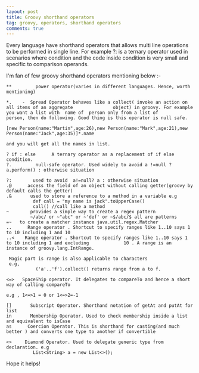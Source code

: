 ```yaml
---
layout: post
title: Groovy shorthand operators
tag: groovy, operators, shorthand operators
comments: true
---
```


Every language have shorthand operators that allows multi line operations to be performed in single line. For example ?: is a ternary operator used in scenarios where condition and  the code inside condition is very small and specific to comparison operands.

I'm fan of few groovy shorthand operators mentioning below :-

	**         power operator(varies in different languages. Hence, worth mentioning)

	*.    -  Spread Operator behaves like a collect( invoke an action on all items of an aggregate               object) in groovy. For example you want a list with  name of  person only from a list of            person, then do following. Good thing is this operator is null safe.

	[new Person(name:"Martin",age:26),new Person(name:"Mark",age:21),new Person(name:"Jack",age:35)]*.name

	and you will get all the names in list.

	? if : else      A ternary operator as a replacement of if else condition.
	?.         null-safe operator. Used widely to avoid a !=null ? a.perform() : otherwise situation

	?:        used to avoid  a!=null? a : otherwise situation
	.@      access the field of an object without calling getter(groovy by default calls the getter)
	.&       used to store a reference to a method in a variable e.g
			  def call = "my name is jack".toUpperCase()
			  call() //call like a method
	~        provides a simple way to create a regex pattern
			 ~/abc/ or ~"abc" or ~'def' or ~$/abc/$ all are patterns
	=~   to create a matcher instance java.util.regex.Matcher
	..      Range operator . Shortcut to specify ranges like 1..10 says 1 to 10 including 1 and 10
	..<    Range operator . Shortcut to specify ranges like 1..10 says 1 to 10 including 1 and excluding             10 . A range is an instance of groovy.lang.IntRange.

	 Magic part is range is also applicable to characters
	 e.g,
			   ('a'..'f').collect() returns range from a to f.

	<=>   SpaceShip operator. It delegates to compareTo and hence a short way of calling compareTo

	e.g , 1<=>1 = 0 or 1<=>2=-1

	[]       Subscript Operator. Shorthand notation of getAt and putAt for list
	in       Membership Operator. Used to check membership inside a list and equivalent to isCase
	as      Coercion Operator. This is shorthand for casting(and much better ) and converts one type to another if convertible

	<>     Diamond Operator. Used to delegate generic type from declaration. e.g
			  List<String> a = new List<>();

Hope it helps!